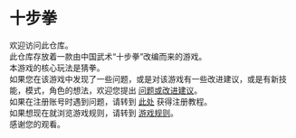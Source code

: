 # 十步拳
欢迎访问此仓库。  
此仓库存放着一款由中国武术“十步拳”改编而来的游戏。  
本游戏的核心玩法是猜拳。  
如果您在该游戏中发现了一些问题，或是对该游戏有一些改进建议，或是有新技能，模式，角色的想法，欢迎您提出 [问题或改进建议](https://github.com/Tr4velt0Here/shibuquan/issues/new/choose)。  
如果在注册账号时遇到问题，请转到 [此处](https://blog.csdn.net/m0_59188912/article/details/124912340) 获得注册教程。  
如果想现在就浏览游戏规则，请转到 [游戏规则](https://github.com/Tr4velt0Here/shibuquan/blob/main/%E5%8D%81%E6%AD%A5%E6%8B%B3%E5%B1%95%E7%A4%BA.md)。  
感谢您的观看。
